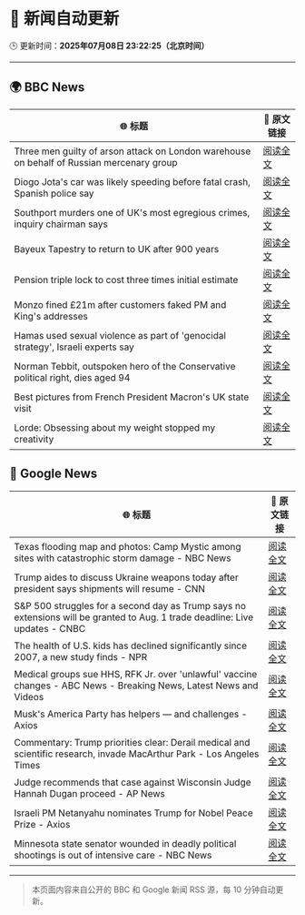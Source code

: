 # 🧠 新闻自动更新

🕒 更新时间：**2025年07月08日 23:22:25（北京时间）**

---

## 🌍 BBC News

| 🌐 标题 | 🔗 原文链接 |
|--------|-------------|
| Three men guilty of arson attack on London warehouse on behalf of Russian mercenary group | [阅读全文](https://www.bbc.com/news/articles/cx2k37x91vlo) |
| Diogo Jota's car was likely speeding before fatal crash, Spanish police say | [阅读全文](https://www.bbc.com/news/articles/cn4l1n45l1xo) |
| Southport murders one of UK's most egregious crimes, inquiry chairman says | [阅读全文](https://www.bbc.com/news/articles/cg5zmlvlrn4o) |
| Bayeux Tapestry to return to UK after 900 years | [阅读全文](https://www.bbc.com/news/articles/c14ev1z6d5go) |
| Pension triple lock to cost three times initial estimate | [阅读全文](https://www.bbc.com/news/articles/cy7nv3pdgr4o) |
| Monzo fined £21m after customers faked PM and King's addresses | [阅读全文](https://www.bbc.com/news/articles/cqjqgxzz8gjo) |
| Hamas used sexual violence as part of 'genocidal strategy', Israeli experts say | [阅读全文](https://www.bbc.com/news/articles/c1mz8gxzg82o) |
| Norman Tebbit, outspoken hero of the Conservative political right, dies aged 94 | [阅读全文](https://www.bbc.com/news/articles/c3g9k9l1g3xo) |
| Best pictures from French President Macron's UK state visit | [阅读全文](https://www.bbc.com/news/articles/cp3l90n4n4lo) |
| Lorde: Obsessing about my weight stopped my creativity | [阅读全文](https://www.bbc.com/news/articles/czxep29wqglo) |

## 📰 Google News

| 🌐 标题 | 🔗 原文链接 |
|--------|-------------|
| Texas flooding map and photos: Camp Mystic among sites with catastrophic storm damage - NBC News | [阅读全文](https://news.google.com/rss/articles/CBMiugFBVV95cUxOMHdETlB6ZHlRakY0cjd4VldDWnVzdnN6NEZtWXBLRzdMb3I3cTdJUXc5UEwtS2FyeGIxMHFSZVBBNXVTWUpMbzhKV3Jab0FUQlo1YkMyR2dFOHM2NUk1bTNkVUhzWDA1NkZKX0I0RG9YTGZ3eFExekxFcExoM09wRDRlTUU1dVEwb1piYXZxOWRHQ3gyNmdydFBnU3MzX1NyQ2QwUHdrdnNHVklWYTNrbERJMFdJTEVWYlHSAVZBVV95cUxPWFRYNDdNTWlnaXpHNW16bzhrcVBTY3U0ZjVKU2Zhc1lPVElHVjdiZHdWYkhqMlZVTjZaeEpodmQwb1JKV1ktaXM4Z1lKZm1jT1c2WGNlQQ?oc=5) |
| Trump aides to discuss Ukraine weapons today after president says shipments will resume - CNN | [阅读全文](https://news.google.com/rss/articles/CBMic0FVX3lxTE01cUNtWkVSNU9XRUNaaHJyME54OVZlclBfU21wVHVyU045X0JsVjRrQkk3SFdTYmNWaWFUNGZzUUZSZkl6NzBzZWdxX01uSlhpMk5oYS1FRE1OWk5tYmJsb2JFT2RiN1p4OW5qeTdZUXROMjTSAXhBVV95cUxOcFFWaTRPZXhhcEdRUy1FaGZVTmNRUTRsalMyb2FqV3F0djBJSlh6NHlYNWU5aUxmZW96eDJzdmJnbzdkTmNldW8zbkRicDNPT1ZtWXpOZlo4d08wWUd0Y2g2OURKeXlzNXlITjNUcGd0TllmNUlISks?oc=5) |
| S&P 500 struggles for a second day as Trump says no extensions will be granted to Aug. 1 trade deadline: Live updates - CNBC | [阅读全文](https://news.google.com/rss/articles/CBMid0FVX3lxTFBkYU1wek1tX0NSM0QxNVRWdk1iYTNicFc0Q2JScGtSRE12bTBIOTMxcUp4T3Zpb1dham4tQmdGdVpvbGhNSlQ2X1hoREwxbS1SQVJ6UHJmNXZJZUlNcnVYeUJUYW96UnVZUl9kSEJQSHh1d0FGLWdZ0gF8QVVfeXFMTlVzVGdpWFE2SEtnbEg2RWQxdGlnX3lUM0UxNUdrRWZRemp1ZVhzZnR0NVo0OHZtTkpScFpyVjZ2R0h4YkxjdklXWldvYjFBZE84WUlKak9fdXBNM2pRWDVZRVRWUmZOalNObjNQd0F2MVAwRjRpQUwwQlVsTA?oc=5) |
| The health of U.S. kids has declined significantly since 2007, a new study finds - NPR | [阅读全文](https://news.google.com/rss/articles/CBMirAFBVV95cUxQSnpBQjBiT2ZsZWExQ0FObnlmakp6Nk5Ec1dXdUd5OVE0amVxRXBCc0xtSTBiU1JCd1BmVHpkYktnMEl5VFZtSnlBUWVlcXNJcm5IaXVaMFdUNzBJb3VKUDU4MF96cXdSdXBOb1JMZDNrMFRJYkVSWUk0Y0dlR1JaRDFCVHg3Tkw2eWRKY1JGcE41OEdMZzNHUnFoOHZudmVFaFdIdzA3ZVNrVVVL?oc=5) |
| Medical groups sue HHS, RFK Jr. over 'unlawful' vaccine changes - ABC News - Breaking News, Latest News and Videos | [阅读全文](https://news.google.com/rss/articles/CBMimwFBVV95cUxQZ2JqbHdETUZZSzZVLUNYeWZQVUkyT2pWb0tIc1Mtc19qbDh4WG5RZDRKNFhLT0JuRFI4YUVsMktnMVBTd2xhUDRvbEhTTTZFOTFHUldwRzY2VmlneG51ZktKR1ZVMUJYUzNQSlJUUGswX1VBUDRuM01Ha3NqN0RKVDlqUE0xdUx6em9fTk1LY2VqLXRyYW1XWnJWc9IBoAFBVV95cUxNSjREc2M3Y0RNUHZMNnFGRnczNHZrMk1JbTIyMXNpVC1MeVFfQUF6Q0FKS3VFY3pSa1ZTTmhibC1MbDlhbHJvM1htZU0xWDdEc0hMYWF1QVhYVXpQN0h2b2sxN3E2WURHUWQ0U2RIOFU0Y3dxcjBpT3RBM0RLck1Xa3hTbW43WHJpRlprRnZ3U2dkVVBwT0pTSXZaVGJ0NVlq?oc=5) |
| Musk's America Party has helpers — and challenges - Axios | [阅读全文](https://news.google.com/rss/articles/CBMigAFBVV95cUxOZGo4UXpIeXRjVFJDTEhxa0xVenAxTVZVTFFPYzZqVWFNWVhpZjdVa193ZlY1eHBHeTVqeHdyQ1Z4ZXhWbkhSR0ExcnIyTW16cmoxLVpJRlNzUUZSZGs1TGpmSDVOVFNRN0VfMExVWlR1VHFFc3lFWHFMZDFMSy0ySw?oc=5) |
| Commentary: Trump priorities clear: Derail medical and scientific research, invade MacArthur Park - Los Angeles Times | [阅读全文](https://news.google.com/rss/articles/CBMi6gFBVV95cUxQeGNPemEzX2dXQW5MbmdZdUtVc21IVlFrMm1NU0M2Q3R6cHpUaDlQY0VWaGdDVG56RFFBNVdUemprTGJOc21QbDhRQy1YS1dQcU9xQURFb1ZJNVZ0blZ5VXhUVFo1UWc5V3NwT3hFZlhvdVlzMzlHS2J0cFZXZHkwdFROTUNMQXg1Q2R3UmdqRFFLSjZPT1gwMzBnY2ZZYkN0NGhPODFlb2JLWmROR3N2eFBKZHB2cFBCTjR4TC0wOFBSUm9VV29lUHhFUWlyVl81dEtJWUJfVlZUMmkzdkdySkRkWWczX211alE?oc=5) |
| Judge recommends that case against Wisconsin Judge Hannah Dugan proceed - AP News | [阅读全文](https://news.google.com/rss/articles/CBMitgFBVV95cUxPQ1gtVVRFaHJGQkJIc3NQVEJKZnEzbW9LQldVUVoyX0REV2ZFckdpVEhJUDVnMGlBLWxod3lwLXJUWFNGeTJJaDRUQzZZZ014NWYtN2FSLTRXUTdWbzJWZlNnZDlNYkoyQTA2T3IxUlJGRUFHbUx6c3RvSHRhUTJMMXRBS3FOZVpiT1FJbllqZnFkMDU3VV9GQjgxaWY2UkU3YVJSQnZqUzVCeENHUkxYYjhYR0xiZw?oc=5) |
| Israeli PM Netanyahu nominates Trump for Nobel Peace Prize - Axios | [阅读全文](https://news.google.com/rss/articles/CBMijAFBVV95cUxOWEw1YVhKdUVBRXlaSkxYaXd1VWhPS3RVMUIybjV4RHg4TWlUVUllT3lkdE03M1BLSmZnUm8tajMzRlhvTmlvM19PT21YMGJ6RjFZYnBHaHR4Qkl2aUJpeTFIcGUyS1dUdDZoVTFvWnR6Rk9pR2d3TlRsYng1Rnd6UXhGSWd5aFcxa1F1Qg?oc=5) |
| Minnesota state senator wounded in deadly political shootings is out of intensive care - NBC News | [阅读全文](https://news.google.com/rss/articles/CBMitAFBVV95cUxOektQZkJmeW43bS1DeVJjZGJDYjV4NjUzMm5lTU5WRnlJN0RvZFFnT1IybDdlZVk1VUdXUTIyUnVENzFwLURRRWNLWG92ZG9MbTBzaEZqMUQtanh2eU1VQk50dHgtaUpvMThOd1k1UXpEYnYwckxkbUkwUXBkM0Z4VW5GeWpWMXRMWXNRZDJrT2xoMVpsY21WOUFjLWpZb0hUbmRUaXBnejFGamlLTFFsNDE5b0fSAVZBVV95cUxOSmRIY2xUOGZxR01kbm5SRzY4LXdqbDNHVDVjcC1wZWFMY0pfTVZGYlFmTEdkZkRUV2xyc1QwTHdTQUdURnVlU1M5UDZDdlJvODZWY1QtUQ?oc=5) |

---
> 本页面内容来自公开的 BBC 和 Google 新闻 RSS 源，每 10 分钟自动更新。